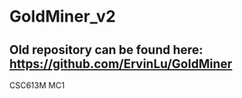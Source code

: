 # GoldMiner_v2
## Old repository can be found here: https://github.com/ErvinLu/GoldMiner
CSC613M MC1
